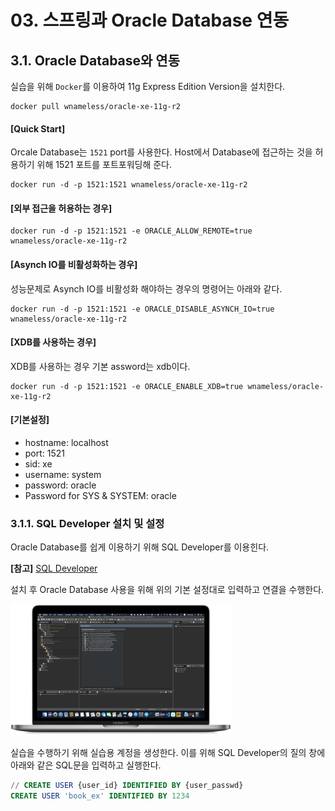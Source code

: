 # 03. 스프링과 Oracle Database 연동
## 3.1. Oracle Database와 연동
실습을 위해 `Docker`를 이용하여 11g Express Edition Version을 설치한다.
```docker
docker pull wnameless/oracle-xe-11g-r2
```
#### [Quick Start]
Orcale Database는 `1521` port를 사용한다. Host에서 Database에 접근하는 것을 허용하기 위해 1521 포트를 포트포워딩해 준다.
```docker
docker run -d -p 1521:1521 wnameless/oracle-xe-11g-r2
```

#### [외부 접근을 허용하는 경우]
```docker
docker run -d -p 1521:1521 -e ORACLE_ALLOW_REMOTE=true wnameless/oracle-xe-11g-r2
```

#### [Asynch IO를 비활성화하는 경우]
성능문제로 Asynch IO를 비활성화 해야하는 경우의 명령어는 아래와 같다.
```docker
docker run -d -p 1521:1521 -e ORACLE_DISABLE_ASYNCH_IO=true wnameless/oracle-xe-11g-r2
```

#### [XDB를 사용하는 경우]
XDB를 사용하는 경우 기본 assword는 xdb이다.
```docker
docker run -d -p 1521:1521 -e ORACLE_ENABLE_XDB=true wnameless/oracle-xe-11g-r2
```

#### [기본설정]
- hostname: localhost
- port: 1521
- sid: xe
- username: system
- password: oracle
- Password for SYS & SYSTEM: oracle

### 3.1.1. SQL Developer 설치 및 설정
Oracle Database를 쉽게 이용하기 위해 SQL Developer를 이용힌다.

**[참고]** [SQL Developer](https://www.oracle.com/kr/tools/downloads/sqldev-v192-downloads.html)

설치 후 Oracle Database 사용을 위해 위의 기본 설정대로 입력하고 연결을 수행한다.

<img src="https://github.com/juyonglee/Spring-MVC-Study/blob/master/Images/2.1.1.01.png"  width="70%">

실습을 수행하기 위해 실습용 계정을 생성한다. 이를 위해 SQL Developer의 질의 창에 아래와 같은 SQL문을 입력하고 실행한다.

```sql
// CREATE USER {user_id} IDENTIFIED BY {user_passwd}
CREATE USER 'book_ex' IDENTIFIED BY 1234
```
